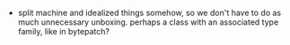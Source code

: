   * split machine and idealized things somehow, so we don't have to do as much
    unnecessary unboxing. perhaps a class with an associated type family, like
    in bytepatch?
